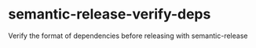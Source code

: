 # semantic-release-verify-deps
Verify the format of dependencies before releasing with semantic-release
